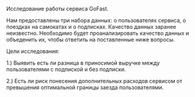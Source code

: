 Исследование работы сервиса GoFast.

Нам предоставлены три набора данных: о пользователях сервиса, о поездках на самокатах и о подписках. Качество данных заранее неизвестно. Необходимо будет проанализировать качество данных и объеденить их, чтобы ответить на поставленные ниже вопросы.

Цели исследования:

1.) Выявить есть ли разница в приносимой выручке между пользователями с подпиской и без подписки.

2.) Есть ли риск понесения дополнительных расходов сервисом от превышения оптимальной границы заезда пользователями.
